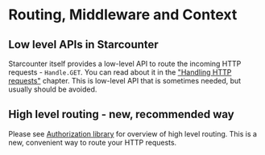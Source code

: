 # Routing, Middleware and Context

## Low level APIs in Starcounter

Starcounter itself provides a low-level API to route the incoming HTTP requests - `Handle.GET`. You can read about it in the ["Handling HTTP requests"](https://docs.starcounter.io/guides/network/handling-http-requests/) chapter. This is low-level API that is sometimes needed, but usually should be avoided.

## High level routing - new, recommended way

Please see [Authorization library](https://github.com/Starcounter/authorization#routing-middleware-and-context---concepts) for overview of high level routing. This is a new, convenient way to route your HTTP requests.